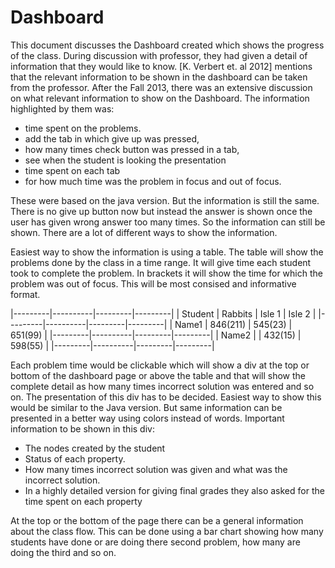 # Dashboard #

This document discusses the Dashboard created which shows the progress of the class.
During discussion with professor, they had given a detail of information that they 
would like to know. [K. Verbert et. al 2012] mentions that the relevant information 
to be shown in the dashboard can be taken from the professor. After the Fall 2013, there
was an extensive discussion on what relevant information to show on the Dashboard. The 
information highlighted by them was:

* time spent on the problems.
* add the tab in which give up was pressed, 
* how many times check button was pressed in a tab,
* see when the student is looking the presentation 
* time spent on each tab
* for how much time was the problem in focus and out of focus.

These were based on the java version. But the information is still the same. There is
no give up button now but instead the answer is shown once the user has given wrong answer
too many times. So the information can still be shown. There are a lot of different ways
to show the information.

Easiest way to show the information is using a table. The table will show the problems done
by the class in a time range. It will give time each student took to complete the problem.
In brackets it will show the time for which the problem was out of focus. This will be most
consised and informative format.

|---------|----------|---------|---------|
| Student | Rabbits  | Isle 1  | Isle 2  |
|---------|----------|---------|---------|
| Name1   | 846(211) | 545(23) | 651(99) |
|---------|----------|---------|---------|
| Name2   |          | 432(15) | 598(55) |
|---------|----------|---------|---------|

Each problem time would be clickable which will show a div at the top or bottom of the dashboard
page or above the table and that will show the complete detail as how many times incorrect solution 
was entered and so on. The presentation of this div has to be decided. Easiest way to show this
would be similar to the Java version. But same information can be presented in a better way using
colors instead of words. Important information to be shown in this div:
* The nodes created by the student
* Status of each property.
* How many times incorrect solution was given and what was the incorrect solution.
* In a highly detailed version for giving final grades they also asked for the time spent on each property

At the top or the bottom of the page there can be a general information about the class flow. 
This can be done using a bar chart showing how many students have done or are doing there second
problem, how many are doing the third and so on.